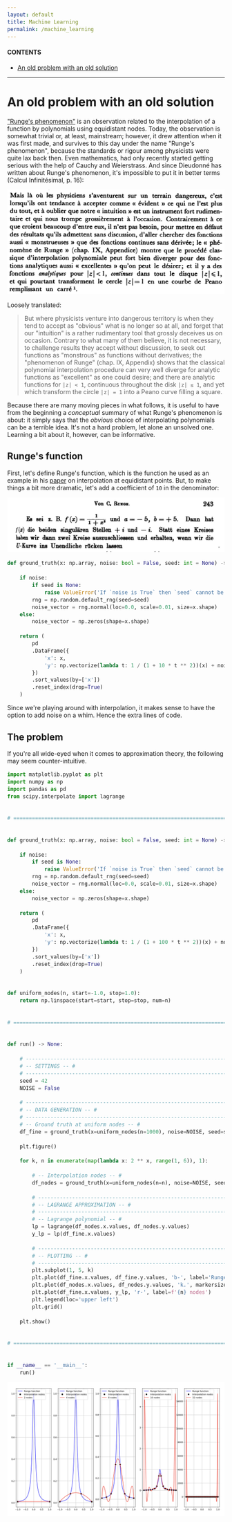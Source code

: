```yaml
---
layout: default
title: Machine Learning
permalink: /machine_learning
---
```


<!-- *Under construction* -->

#### CONTENTS
- [An old problem with an old solution](#an-old-problem-with-an-old-solution)

<hr>

# An old problem with an old solution
["Runge's phenomenon"](https://en.wikipedia.org/wiki/Runge's_phenomenon) is an observation related to the interpolation of a function by polynomials using equidistant nodes. Today, the observation is somewhat trivial or, at least, mainstream; however, it drew attention when it was first made, and survives to this day under the name "Runge's phenomenon", because the standards or rigour among physicists were quite lax back then. Even mathematics, had only recently started getting serious with the help of Cauchy and Weierstrass. And since Dieudonné has written about Runge's phenomenon, it's impossible to put it in better terms (Calcul Infinitésimal, p. 16):

![Dieudonné, Calcul Infinitésimal](/assets/snips/runges_phenomenon/dieudonne_runge_phenomenon.png)

Loosely translated:

> But where physicists venture into dangerous territory is when they tend to accept as "obvious" what is no longer so at all, and forget that our "intuition" is a rather rudimentary tool that grossly deceives us on occasion. Contrary to what many of them believe, it is not necessary, to challenge results they accept without discussion, to seek out functions as "monstrous" as functions without derivatives; the "phenomenon of Runge" (chap. IX, Appendix) shows that the classical polynomial interpolation procedure can very well diverge for analytic functions as "excellent" as one could desire; and there are analytic functions for `|z| < 1`, continuous throughout the disk `|z| ≤ 1`, and yet which transform the circle `|z| = 1` into a Peano curve filling a square.

Because there are many moving pieces in what follows, it is useful to have from the beginning a *conceptual* summary of what Runge's phenomenon is about: it simply says that the *obvious* choice of interpolating polynomials can be a terrible idea. It's not a hard problem, let alone an unsolved one. Learning a bit about it, however, can be informative.

## Runge's function
First, let's define Runge's function, which is the function he used as an example in his [paper](https://archive.org/details/zeitschriftfrma12runggoog/page/224/mode/2up?view=theater) on interpolation at equidistant points. But, to make things a bit more dramatic, let's add a coefficient of `10` in the denominator:

![Runge's example function](/assets/snips/runges_phenomenon/runges_function_original.png)

```python
def ground_truth(x: np.array, noise: bool = False, seed: int = None) -> pd.DataFrame:

    if noise:
        if seed is None:
            raise ValueError('If `noise is True` then `seed` cannot be `None`.')
        rng = np.random.default_rng(seed=seed)
        noise_vector = rng.normal(loc=0.0, scale=0.01, size=x.shape)
    else:
        noise_vector = np.zeros(shape=x.shape)

    return (
        pd
        .DataFrame({
            'x': x,
            'y': np.vectorize(lambda t: 1 / (1 + 10 * t ** 2))(x) + noise_vector
        })
        .sort_values(by=['x'])
        .reset_index(drop=True)
    )
```

Since we're playing around with interpolation, it makes sense to have the option to add noise on a whim. Hence the extra lines of code.

## The problem

If you're all wide-eyed when it comes to approximation theory, the following may seem counter-intuitive.

```python
import matplotlib.pyplot as plt
import numpy as np
import pandas as pd
from scipy.interpolate import lagrange


# ==================================================================================================================== #


def ground_truth(x: np.array, noise: bool = False, seed: int = None) -> pd.DataFrame:

    if noise:
        if seed is None:
            raise ValueError('If `noise is True` then `seed` cannot be `None`.')
        rng = np.random.default_rng(seed=seed)
        noise_vector = rng.normal(loc=0.0, scale=0.01, size=x.shape)
    else:
        noise_vector = np.zeros(shape=x.shape)

    return (
        pd
        .DataFrame({
            'x': x,
            'y': np.vectorize(lambda t: 1 / (1 + 100 * t ** 2))(x) + noise_vector
        })
        .sort_values(by=['x'])
        .reset_index(drop=True)
    )


def uniform_nodes(n, start=-1.0, stop=1.0):
    return np.linspace(start=start, stop=stop, num=n)


# ==================================================================================================================== #


def run() -> None:

    # ---------------------------------------------------------------------------------------------------------------- #
    # -- SETTINGS -- #
    # ---------------------------------------------------------------------------------------------------------------- #
    seed = 42
    NOISE = False

    # ---------------------------------------------------------------------------------------------------------------- #
    # -- DATA GENERATION -- #
    # ---------------------------------------------------------------------------------------------------------------- #
    # -- Ground truth at uniform nodes -- #
    df_fine = ground_truth(x=uniform_nodes(n=1000), noise=NOISE, seed=seed)

    plt.figure()

    for k, n in enumerate(map(lambda x: 2 ** x, range(1, 6)), 1):

        # -- Interpolation nodes -- #
        df_nodes = ground_truth(x=uniform_nodes(n=n), noise=NOISE, seed=seed)

        # ------------------------------------------------------------------------------------------------------------ #
        # -- LAGRANGE APPROXIMATION -- #
        # ------------------------------------------------------------------------------------------------------------ #
        # -- Lagrange polynomial -- #
        lp = lagrange(df_nodes.x.values, df_nodes.y.values)
        y_lp = lp(df_fine.x.values)

        # ------------------------------------------------------------------------------------------------------------ #
        # -- PLOTTING -- #
        # ------------------------------------------------------------------------------------------------------------ #
        plt.subplot(1, 5, k)
        plt.plot(df_fine.x.values, df_fine.y.values, 'b-', label='Runge function')
        plt.plot(df_nodes.x.values, df_nodes.y.values, 'k.', markersize=12, label='Interpolation nodes')
        plt.plot(df_fine.x.values, y_lp, 'r-', label=f'{n} nodes')
        plt.legend(loc='upper left')
        plt.grid()

    plt.show()


# ==================================================================================================================== #


if __name__ == '__main__':
    run()

```

![Lagrange interpolating polynomial for the Runge function](/assets/snips/runges_phenomenon/lagrange_approx_runge.png)